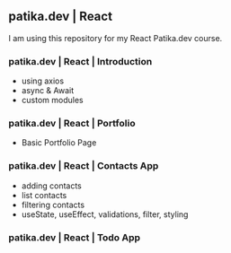## patika.dev | React

I am using this repository for my React Patika.dev course.

### patika.dev | React | Introduction

* using axios
* async & Await
* custom modules

### patika.dev | React | Portfolio
* Basic Portfolio Page

### patika.dev | React | Contacts App
* adding contacts
* list contacts
* filtering contacts
* useState, useEffect, validations, filter, styling

### patika.dev | React | Todo App
